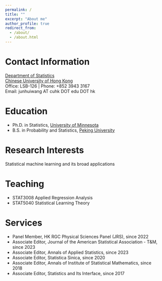 ```yaml
---
permalink: /
title: ""
excerpt: "About me"
author_profile: true
redirect_from: 
  - /about/
  - /about.html
---
```


Contact Information
======
[Department of Statistics](https://www.sta.cuhk.edu.hk/)<br>
[Chinese University of Hong Kong](https://www.cuhk.edu.hk/)<br>
Office: LSB-126 | Phone: +852 3943 3167<br>
Email: junhuiwang AT cuhk DOT edu DOT hk

Education
======
* Ph.D. in Statistics, [University of Minnesota](http://www.umn.edu/)  
* B.S. in Probability and Statistics, [Peking University](http://www.pku.edu.cn/)

Research Interests
======
Statistical machine learning and its broad applications

Teaching
======
* STAT3008 Applied Regression Analysis
* STAT5040 Statistical Learning Theory
  
Services
======
* Panel Member, HK RGC Physical Sciences Panel (JRS), since 2022
* Associate Editor, Journal of the American Statistical Association - T&M, since 2023
* Associate Editor, Annals of Applied Statistics, since 2023
* Associate Editor, Statistica Sinica, since 2020
* Associate Editor, Annals of Institute of Statistical Mathematics, since 2018
* Associate Editor, Statistics and Its Interface, since 2017
